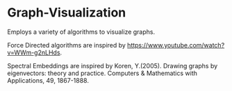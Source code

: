 # Graph-Visualization
Employs a variety of algorithms to visualize graphs.

Force Directed algorithms are inspired by https://www.youtube.com/watch?v=WWm-g2nLHds.

Spectral Embeddings are inspired by Koren, Y.(2005). Drawing graphs by eigenvectors: theory and practice. Computers & Mathematics with Applications, 49, 1867-1888.

